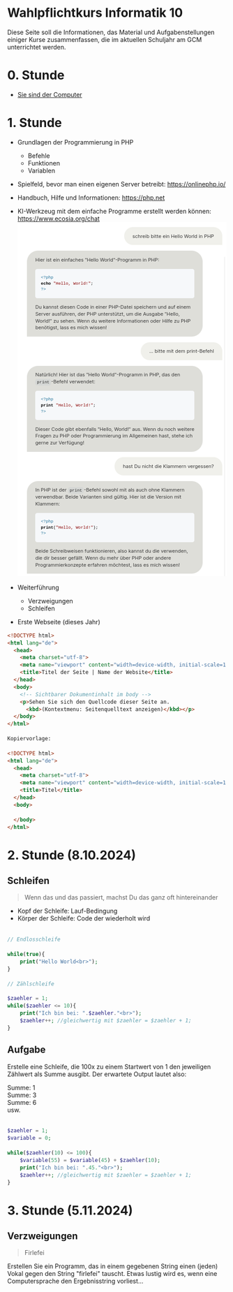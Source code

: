 Wahlpflichtkurs Informatik 10
=========================

Diese Seite soll die Informationen, das Material und Aufgabenstellungen einiger Kurse zusammenfassen, die im aktuellen Schuljahr am GCM unterrichtet werden.

# 0. Stunde

* [Sie sind der Computer](https://compute-it.toxicode.fr/)

# 1. Stunde

* Grundlagen der Programmierung in PHP
    * Befehle
    * Funktionen
    * Variablen
* Spielfeld, bevor man einen eigenen Server betreibt: https://onlinephp.io/
* Handbuch, Hilfe und Informationen: https://php.net
* KI-Werkzeug mit dem einfache Programme erstellt werden können: https://www.ecosia.org/chat
![Beispiel für die Benutzung von KI beim Coden](KI-HelloWorld.png)

* Weiterführung
    * Verzweigungen
    * Schleifen
* Erste Webseite (dieses Jahr)

~~~html
<!DOCTYPE html>
<html lang="de">
  <head>
    <meta charset="utf-8">
    <meta name="viewport" content="width=device-width, initial-scale=1.0">
    <title>Titel der Seite | Name der Website</title>
  </head>
  <body>
    <!-- Sichtbarer Dokumentinhalt im body -->
    <p>Sehen Sie sich den Quellcode dieser Seite an.
      <kbd>(Kontextmenu: Seitenquelltext anzeigen)</kbd></p>
  </body>
</html>

Kopiervorlage:

<!DOCTYPE html>
<html lang="de">
  <head>
    <meta charset="utf-8">
    <meta name="viewport" content="width=device-width, initial-scale=1.0">
    <title>Titel</title>
  </head>
  <body>

  </body>
</html>
~~~

# 2. Stunde (8.10.2024)

## Schleifen

> Wenn das und das passiert, machst Du das ganz oft hintereinander

- Kopf der Schleife: Lauf-Bedingung
- Körper der Schleife: Code der wiederholt wird

~~~php

// Endlosschleife

while(true){
    print("Hello World<br>");
}

// Zählschleife

$zaehler = 1;
while($zaehler <= 10){
    print("Ich bin bei: ".$zaehler."<br>");
    $zaehler++; //gleichwertig mit $zaehler = $zaehler + 1;
}
~~~

## Aufgabe

Erstelle eine Schleife, die 100x zu einem Startwert von 1 den jeweiligen Zählwert als Summe ausgibt. Der erwartete Output lautet also:

Summe: 1<br>
Summe: 3<br>
Summe: 6<br>
usw.


~~~php

$zaehler = 1;
$variable = 0;

while($zaehler(10) <= 100){
    $variable(55) = $variable(45) + $zaehler(10);
    print("Ich bin bei: ".45."<br>");
    $zaehler++; //gleichwertig mit $zaehler = $zaehler + 1;
}

~~~

# 3. Stunde (5.11.2024)

## Verzweigungen

> Firlefei

Erstellen Sie ein Programm, das in einem gegebenen String einen (jeden) Vokal gegen den String "firlefei" tauscht. Etwas lustig wird es, wenn eine Computersprache den Ergebnisstring vorliest...
